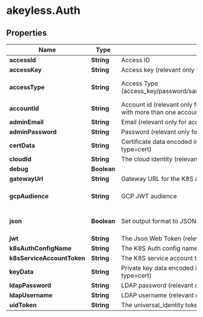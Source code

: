 # akeyless.Auth

## Properties

Name | Type | Description | Notes
------------ | ------------- | ------------- | -------------
**accessId** | **String** | Access ID | [optional] 
**accessKey** | **String** | Access key (relevant only for access-type&#x3D;access_key) | [optional] 
**accessType** | **String** | Access Type (access_key/password/saml/ldap/k8s/azure_ad/oidc/aws_iam/universal_identity/jwt/gcp/cert) | [optional] [default to &#39;access_key&#39;]
**accountId** | **String** | Account id (relevant only for access-type&#x3D;password where the email address is associated with more than one account) | [optional] 
**adminEmail** | **String** | Email (relevant only for access-type&#x3D;password) | [optional] 
**adminPassword** | **String** | Password (relevant only for access-type&#x3D;password) | [optional] 
**certData** | **String** | Certificate data encoded in base64. Used if file was not provided. (relevant only for access-type&#x3D;cert) | [optional] 
**cloudId** | **String** | The cloud identity (relevant only for access-type&#x3D;azure_ad,aws_iam,gcp) | [optional] 
**debug** | **Boolean** |  | [optional] 
**gatewayUrl** | **String** | Gateway URL for the K8S authenticated (relevant only for access-type&#x3D;k8s) | [optional] 
**gcpAudience** | **String** | GCP JWT audience | [optional] [default to &#39;akeyless.io&#39;]
**json** | **Boolean** | Set output format to JSON | [optional] [default to false]
**jwt** | **String** | The Json Web Token (relevant only for access-type&#x3D;jwt/oidc) | [optional] 
**k8sAuthConfigName** | **String** | The K8S Auth config name (relevant only for access-type&#x3D;k8s) | [optional] 
**k8sServiceAccountToken** | **String** | The K8S service account token. (relevant only for access-type&#x3D;k8s) | [optional] 
**keyData** | **String** | Private key data encoded in base64. Used if file was not provided.(relevant only for access-type&#x3D;cert) | [optional] 
**ldapPassword** | **String** | LDAP password (relevant only for access-type&#x3D;ldap) | [optional] 
**ldapUsername** | **String** | LDAP username (relevant only for access-type&#x3D;ldap) | [optional] 
**uidToken** | **String** | The universal_identity token (relevant only for access-type&#x3D;universal_identity) | [optional] 


